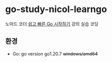# go-study-nicol-learngo
노마드 코더 [쉽고 빠른 Go 시작하기](https://nomadcoders.co/go-for-beginners) 강의 실습 코딩

## 환경
- Go: go version go1.20.7 ~~windows/amd64~~